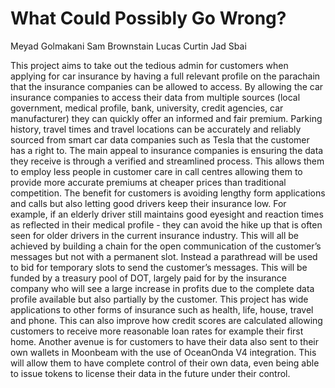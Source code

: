 # What Could Possibly Go Wrong?

Meyad Golmakani
Sam Brownstain
Lucas Curtin
Jad Sbai


This project aims to take out the tedious admin for customers when applying for car insurance by having a full relevant profile on the parachain that the insurance companies can be allowed to access. By allowing the car insurance companies to access their data from multiple sources (local government, medical profile, bank, university, credit agencies, car manufacturer) they can quickly offer an informed and fair premium. Parking history, travel times and travel locations can be accurately and reliably sourced from smart car data companies such as Tesla that the customer has a right to. The main appeal to insurance companies is ensuring the data they receive is through a verified and streamlined process. This allows them to employ less people in customer care in call centres allowing them to provide more accurate premiums at cheaper prices than traditional competition. The benefit for customers is avoiding lengthy form applications and calls but also letting good drivers keep their insurance low. For example, if an elderly driver still maintains good eyesight and reaction times as reflected in their medical profile - they can avoid the hike up that is often seen for older drivers in the current insurance industry. This will all be achieved by building a chain for the open communication of the customer’s messages but not with a permanent slot. Instead a parathread will be used to bid for temporary slots to send the customer’s messages. This will be funded by a treasury pool of DOT, largely paid for by the insurance company who will see a large increase in profits due to the complete data profile available but also partially by the customer. This project has wide applications to other forms of insurance such as health, life, house, travel and phone. This can also improve how credit scores are calculated allowing customers to receive more reasonable loan rates for example their first home. Another avenue is for customers to have their data also sent to their own wallets in Moonbeam with the use of OceanOnda V4 integration. This will allow them to have complete control of their own data, even being able to issue tokens to license their data in the future under their control.
